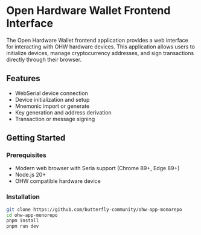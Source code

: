 # Open Hardware Wallet Frontend Interface

The Open Hardware Wallet frontend application provides a web interface for interacting with OHW hardware devices. This application allows users to initialize devices, manage cryptocurrency addresses, and sign transactions directly through their browser.

## Features

- WebSerial device connection
- Device initialization and setup
- Mnemonic import or generate
- Key generation and address derivation
- Transaction or message signing

## Getting Started

### Prerequisites

- Modern web browser with Seria support (Chrome 89+, Edge 89+)
- Node.js 20+
- OHW compatible hardware device

### Installation

```bash
git clone https://github.com/butterfly-community/ohw-app-monorepo
cd ohw-app-monorepo
pnpm install
pnpm run dev
```
